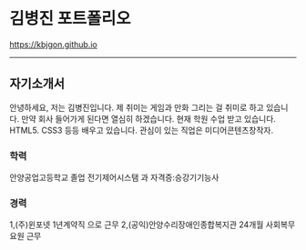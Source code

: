 # 김병진 포트폴리오
https://kbjgon.github.io
* * *
## 자기소개서
안녕하세요, 저는 김병진입니다. 제 취미는 게임과 만화 그리는 걸 취미로 하고 있습니다.
만약 회사 들어가게 된다면 열심히 하겠습니다.
현재 학원 수업 받고 있습니다. HTML5. CSS3 등등 배우고 있습니다.
관심이 있는 직업은 미디어콘텐츠창작자.
### 학력
안양공업고등학교 졸업
전기제어시스탬 과
자격증:승강기기능사  
### 경력
1,(주)윈포넷 1년계약직 으로 근무
2,(공익)안양수리장애인종합복지관 24개월 사회복무 요원 근무
